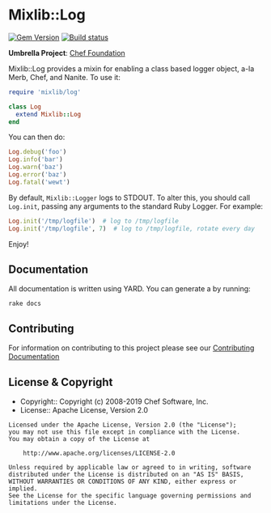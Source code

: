 # Mixlib::Log

[![Gem Version](https://badge.fury.io/rb/mixlib-log.svg)](https://badge.fury.io/rb/mixlib-log)
[![Build status](https://badge.buildkite.com/cb1e5b6f3cc77071f4b2315f6b605fe60d86e2862a490873d4.svg?branch=master)](https://buildkite.com/chef-oss/chef-mixlib-log-master-verify)

**Umbrella Project**: [Chef Foundation](https://github.com/chef/chef-oss-practices/blob/master/projects/chef-foundation.md)

Mixlib::Log provides a mixin for enabling a class based logger object, a-la Merb, Chef, and Nanite. To use it:

```ruby
require 'mixlib/log'

class Log
  extend Mixlib::Log
end
```

You can then do:

```ruby
Log.debug('foo')
Log.info('bar')
Log.warn('baz')
Log.error('baz')
Log.fatal('wewt')
```

By default, `Mixlib::Logger` logs to STDOUT. To alter this, you should call `Log.init`, passing any arguments to the standard Ruby Logger. For example:

```ruby
Log.init('/tmp/logfile')  # log to /tmp/logfile
Log.init('/tmp/logfile', 7)  # log to /tmp/logfile, rotate every day
```

Enjoy!

## Documentation

All documentation is written using YARD. You can generate a by running:

```
rake docs
```

## Contributing

For information on contributing to this project please see our [Contributing Documentation](https://github.com/chef/chef/blob/master/CONTRIBUTING.md)

## License & Copyright

- Copyright:: Copyright (c) 2008-2019 Chef Software, Inc.
- License:: Apache License, Version 2.0

```text
Licensed under the Apache License, Version 2.0 (the "License");
you may not use this file except in compliance with the License.
You may obtain a copy of the License at

    http://www.apache.org/licenses/LICENSE-2.0

Unless required by applicable law or agreed to in writing, software
distributed under the License is distributed on an "AS IS" BASIS,
WITHOUT WARRANTIES OR CONDITIONS OF ANY KIND, either express or implied.
See the License for the specific language governing permissions and
limitations under the License.
```
